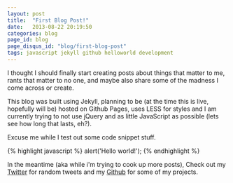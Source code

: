 ```yaml
---
layout: post
title:  "First Blog Post!"
date:   2013-08-22 20:19:50
categories: blog
page_id: blog
page_disqus_id: "blog/first-blog-post"
tags: javascript jekyll github helloworld development
---
```


I thought I should finally start creating posts about things that matter to me, rants that matter to no one, and maybe also share some of the madness I come across or create.

This blog was built using Jekyll, planning to be (at the time this is live, hopefully will be) hosted on Github Pages, uses LESS for styles and I am currently trying to not use jQuery and as little JavaScript as possible (lets see how long that lasts, eh?).

Excuse me while I test out some code snippet stuff.

{% highlight javascript %}
	alert('Hello world!');
{% endhighlight %}

In the meantime (aka while i'm trying to cook up more posts), Check out my [Twitter][twitter] for random tweets and my [Github][github] for some of my projects.

[github]: https://github.com/chienhungchen
[twitter]: http://twitter.com/jeffchen330